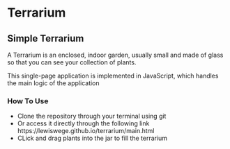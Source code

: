 # Terrarium
<h2>Simple Terrarium</h2>
<p>A Terrarium is an enclosed, indoor garden, usually small and made of glass so that you can see your collection of plants.</p>
<p>This single-page application is implemented in JavaScript, which handles the main logic of the application</p>

<h3>How To Use</h3>
<ul>
  <li>Clone the repository through your terminal using git</li>
  <li>Or access it directly through the following link  https://lewiswege.github.io/terrarium/main.html</li>
  <li>CLick and drag plants into the jar to fill the terrarium</li>
</ul>
